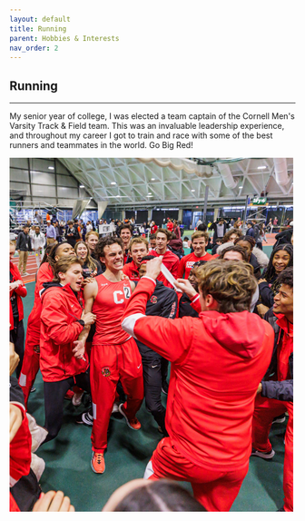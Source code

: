 ```yaml
---
layout: default
title: Running
parent: Hobbies & Interests
nav_order: 2
---
```


## Running

* * * 

 My senior year of college, I was elected a team captain of the Cornell Men's Varsity Track & Field team. This was an invaluable leadership experience, and throughout my career I got to train and race with some of the best runners and teammates in the world. Go Big Red!

 <img src="SASH4.jpeg" height="624" width="500">
